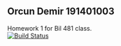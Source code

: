 ## Orcun Demir 191401003  
Homework 1 for Bil 481 class.  
[![Build Status](https://app.travis-ci.com/OrchiDorchi/OrcunDemirHomework1.svg?branch=main)](https://app.travis-ci.com/OrchiDorchi/OrcunDemirHomework1)
